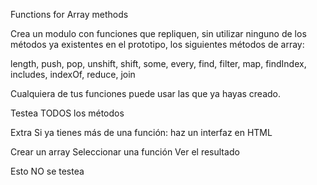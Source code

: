 Functions for Array methods

​Crea un modulo con funciones que repliquen, sin utilizar ninguno de los métodos ya existentes en el prototipo, los siguientes métodos de array:

length,
push,
pop,
unshift,
shift,
some,
every,
find,
filter,
map,
findIndex,
includes,
indexOf,
reduce,
join

Cualquiera de tus funciones puede usar las que ya hayas creado.

Testea TODOS los métodos

Extra
Si ya tienes más de una función: haz un interfaz en HTML

Crear un array
Seleccionar una función
Ver el resultado

Esto NO se testea
